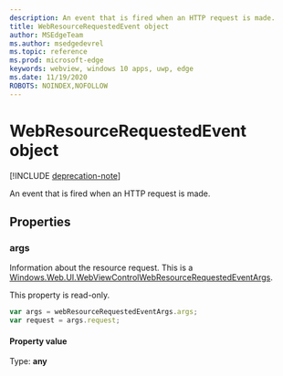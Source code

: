 ```yaml
---
description: An event that is fired when an HTTP request is made.
title: WebResourceRequestedEvent object
author: MSEdgeTeam
ms.author: msedgedevrel
ms.topic: reference
ms.prod: microsoft-edge
keywords: webview, windows 10 apps, uwp, edge
ms.date: 11/19/2020
ROBOTS: NOINDEX,NOFOLLOW
---
```

# WebResourceRequestedEvent object  

[!INCLUDE [deprecation-note](../includes/deprecation-note.md)]  

An event that is fired when an HTTP request is made.  

## Properties  

### args  

Information about the resource request.  This is a [Windows.Web.UI.WebViewControlWebResourceRequestedEventArgs](/uwp/api/windows.web.ui.webviewcontrolwebresourcerequestedeventargs).  

This property is read-only.  

```javascript
var args = webResourceRequestedEventArgs.args;
var request = args.request;
```  

#### Property value  

Type: **any**  
